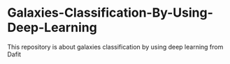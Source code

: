 # Galaxies-Classification-By-Using-Deep-Learning
This repository is about galaxies classification by using deep learning from Dafit
